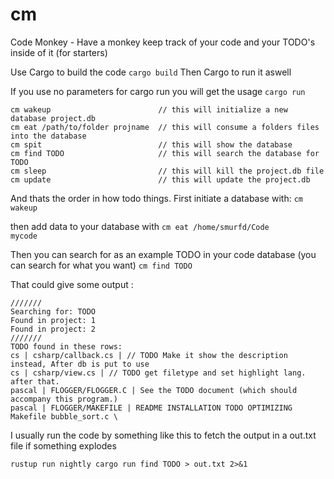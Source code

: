 # cm
Code Monkey - Have a monkey keep track of your code and your TODO's inside of it (for starters)

Use Cargo to build the code <code>cargo build</code>
Then Cargo to run it aswell

If you use no parameters for cargo run you will get the usage
<code>cargo run</code>
```
cm wakeup                        // this will initialize a new database project.db
cm eat /path/to/folder projname  // this will consume a folders files into the database
cm spit                          // this will show the database
cm find TODO                     // this will search the database for TODO
cm sleep                         // this will kill the project.db file
cm update                        // this will update the project.db
```

And thats the order in how todo things.
First initiate a database with:
<code>cm wakeup</code>

then add data to your database with 
<code>cm eat /home/smurfd/Code mycode</code>

Then you can search for as an example TODO in your code database (you can search for what you want)
<code>cm find TODO</code>

That could give some output :
```
///////
Searching for: TODO
Found in project: 1
Found in project: 2
///////
TODO found in these rows:
cs | csharp/callback.cs | // TODO Make it show the description instead, After db is put to use
cs | csharp/view.cs | // TODO get filetype and set highlight lang. after that.
pascal | FLOGGER/FLOGGER.C | See the TODO document (which should accompany this program.)
pascal | FLOGGER/MAKEFILE | README INSTALLATION TODO OPTIMIZING Makefile bubble_sort.c \
```

I usually run the code by something like this to fetch the output in a out.txt file if something explodes
```
rustup run nightly cargo run find TODO > out.txt 2>&1
```
